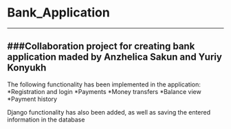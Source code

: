 # Bank_Application
-------------------------------------------------
###Collaboration project for creating bank application maded by Anzhelica Sakun and Yuriy Konyukh
-------------------------------------------------
The following functionality has been implemented in the application:
*Registration and login
*Payments
*Money transfers
*Balance view
*Payment history

Django functionality has also been added, as well as saving the entered information in the database

